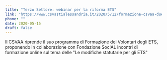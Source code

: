```yaml
---
title: "Terzo Settore: webinar per la riforma ETS"
link: "https://www.csvastialessandria.it/2020/5/12/formazione-csvaa-due-webinar-su-le-modifiche-statutarie-per-gli-ets"
phone: ""
date: 2020-05-15
draft: false
---
```


Il CSVAA riprende  il suo programma di Formazione dei Volontari degli ETS, proponendo in collaborazione con Fondazione SociAL incontri di formazione online sul tema delle "Le modifiche statutarie per gli ETS"